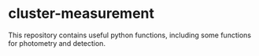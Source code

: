 # cluster-measurement
This repository contains useful python functions, including some functions for photometry and detection.